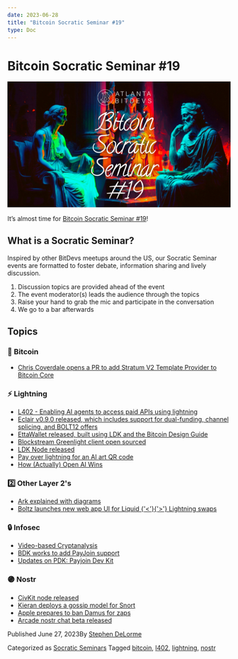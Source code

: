 ```yaml
---
date: 2023-06-28
title: "Bitcoin Socratic Seminar #19"
type: Doc
---
```

# Bitcoin Socratic Seminar #19

![](content/uploads/2023/06/ATLBitDevs_2023-06-28_socratic-1568x882.jpg)

It’s almost time for [Bitcoin Socratic Seminar
#19](https://www.meetup.com/atlantabitdevs/events/293790580/)!

## What is a Socratic Seminar?

Inspired by other BitDevs meetups around the US, our Socratic Seminar events
are formatted to foster debate, information sharing and lively discussion.

  1. Discussion topics are provided ahead of the event
  2. The event moderator(s) leads the audience through the topics
  3. Raise your hand to grab the mic and participate in the conversation
  4. We go to a bar afterwards

## Topics

### 🧡 Bitcoin

  * [Chris Coverdale opens a PR to add Stratum V2 Template Provider to Bitcoin Core](https://twitter.com/pavlenex/status/1671099936296017920)

### ⚡️ Lightning

  * [L402 - Enabling AI agents to access paid APIs using lightning](https://twitter.com/alysekilleen/status/1671340406829895680?s=46&t=z7EFTvGoY9h3RSvVOknTbQ)
  * [Eclair v0.9.0 released, which includes support for dual-funding, channel splicing, and BOLT12 offers](https://github.com/ACINQ/eclair/releases/tag/v0.9.0)
  * [EttaWallet released, built using LDK and the Bitcoin Design Guide](https://rukundo.mataroa.blog/blog/introducing-ettawallet/)
  * [Blockstream Greenlight client open sourced](https://twitter.com/Snyke/status/1666096470884515840)
  * [LDK Node released](https://lightningdevkit.org/blog/announcing-ldk-node/)
  * [Pay over lightning for an AI art QR code](https://qr-ai.netlify.app/)
  * [How (Actually) Open AI Wins](https://hivemind.vc/ai/)

### 2️⃣ Other Layer 2's

  * [Ark explained with diagrams](https://twitter.com/_AlexLewin/status/1667185028768452611)
  * [Boltz launches new web app UI for Liquid {'<'}{'>'} Lightning swaps](https://blog.boltz.exchange/p/introducing-our-new-boltz-web-app)

### 🔒 Infosec

  * [Video-based Cryptanalysis](https://www.nassiben.com/video-based-crypta)
  * [BDK works to add PayJoin support](https://twitter.com/moneyball/status/1670856010997833728?s=46&t=LhbSwnNrOlRHFLM2Ewslog)
  * [Updates on PDK: Payjoin Dev Kit](https://payjoindevkit.org/blog/pdk-an-sdk-for-payjoin-transactions/)

### 🟣 Nostr

  * [CivKit node released](https://github.com/civkit/civkit-node)
  * [Kieran deploys a gossip model for Snort](https://snort.social/e/nevent1qqs27uj7gn3870xy6dcgvttclw8z3uftdavwkp9wqs4qne6jjfdj0pqppemhxue69uhkummn9ekx7mp0qy2hwumn8ghj7un9d3shjtnyv9kh2uewd9hj7d5mdfj)
  * [Apple prepares to ban Damus for zaps](https://twitter.com/damusapp/status/1668529709867495424)
  * [Arcade nostr chat beta released](https://twitter.com/TheArcadeApp/status/1668309059601149989)

Published June 27, 2023By [Stephen DeLorme](author/stephen/index.html)

Categorized as [Socratic Seminars](category/socratic-seminars/index.html)
Tagged [bitcoin](tag/bitcoin/index.html), [l402](tag/l402/index.html),
[lightning](tag/lightning/index.html), [nostr](tag/nostr/index.html)

#